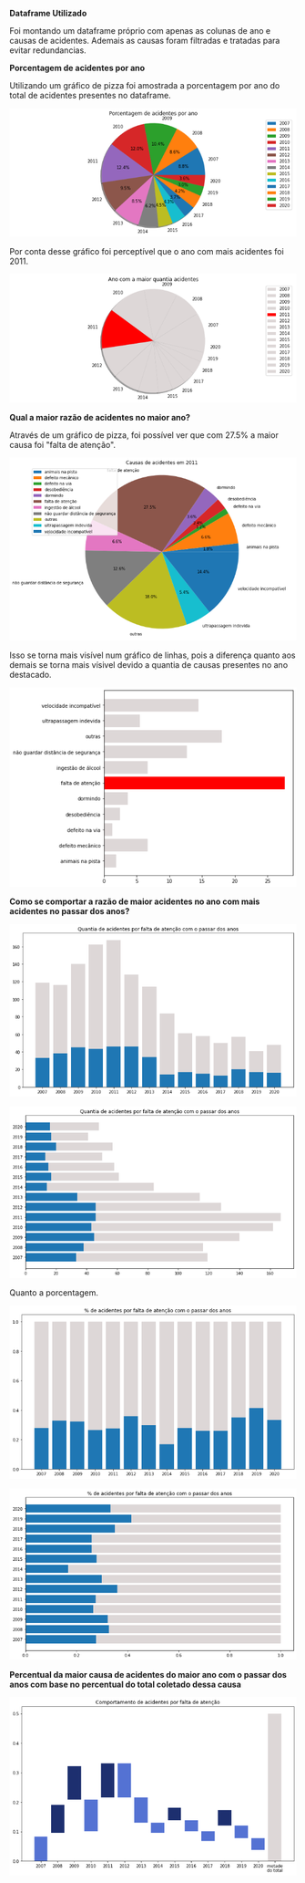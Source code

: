 __Dataframe Utilizado__

Foi montando um dataframe próprio com apenas as colunas de ano e causas de acidentes. Ademais as causas foram filtradas e tratadas para evitar redundancias.

__Porcentagem de acidentes por ano__

Utilizando um gráfico de pizza foi amostrada a porcentagem por ano do total de acidentes presentes no dataframe.

![](imgs/pie_total_acidentes_anos.png)

Por conta desse gráfico foi perceptível que o ano com mais acidentes foi 2011.

![](imgs/pie_maior_acidentes_ano.png)

__Qual a maior razão de acidentes no maior ano?__

Através de um gráfico de pizza, foi possível ver que com 27.5% a maior causa foi "falta de atenção".

![](imgs/pie_acidentes_do_maior_ano.png)

Isso se torna mais visível num gráfico de linhas, pois a diferença quanto aos demais se torna mais vísivel devido a quantia de causas presentes no ano destacado.

![](imgs/hbar_maior_acidente_do_maior_ano.png)

__Como se comportar a razão de maior acidentes no ano com mais acidentes no passar dos anos?__


![](imgs/bar_falta_atencao_anos.png)


![](imgs/hbar_falta_atencao_anos.png)

Quanto a porcentagem.

![](imgs/bar_falta_atencao_anos_porcentagem.png)


![](imgs/hbar_falta_atencao_anos_porcentagem.png)

__Percentual da maior causa de acidentes do maior ano com o passar dos anos com base no percentual do total coletado dessa causa__

![](imgs/waterfall_falta_atencao_anos.png)
